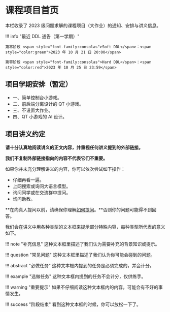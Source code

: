# 课程项目首页

本栏收录了 2023 级问题求解的课程项目（大作业）的通知、安排与讲义信息。

!!! info "最近 DDL 通告（第一学期）"

    第零阶段 <span style="font-family:consolas">Soft DDL</span>：<span style="color:green">2023 年 10 月 21 日 20:00</span>

    第零阶段 <span style="font-family:consolas">Hard DDL</span>：<span style="color:red">2023 年 10 月 25 日 23:59</span>

## 项目学期安排（暂定）

+ 一、简单控制台小游戏。
+ 二、前后端分离设计的 QT 小游戏。
+ 三、不设置大作业。
+ 四、QT 小游戏的 AI 设计。

## 项目讲义约定

**请十分认真地阅读讲义的正文内容，并重视任何讲义提到的外部链接。**

**我们不复制外部链接指向的内容不代表它们不重要。**

如果你并未充分理解讲义的内容，你可以依次尝试如下操作：

+ 仔细再看一遍。
+ 上网搜索或询问大语言模型。
+ 询问同学或在交流群中提问。
+ 询问助教。

**在向真人提问以前，请确保你理解[如何提问](../../../../start/#question)。**否则你的问题可能得不到回答。

我们会在讲义中用各种类型的文本框来提示部分特殊内容，每种类型所代表的意义如下。

!!! note "补充信息"
    这种文本框里描述了我们认为需要补充的背景知识或提示。

!!! question "常见问题"
    这种文本框里描述了我们认为你可能会碰到的问题。

!!! abstract "必做任务"
    这种文本框内提到的任务是必须完成的，并会计分。

!!! example "选做任务"
    这种文本框内提到的任务不会计分，仅供练手。

!!! warning "重要提示"
    如果不仔细阅读这种文本框内的内容，可能会有不好的事情发生。

!!! success "阶段结束"
    看到这种文本框的时候，你可以放松一下了。